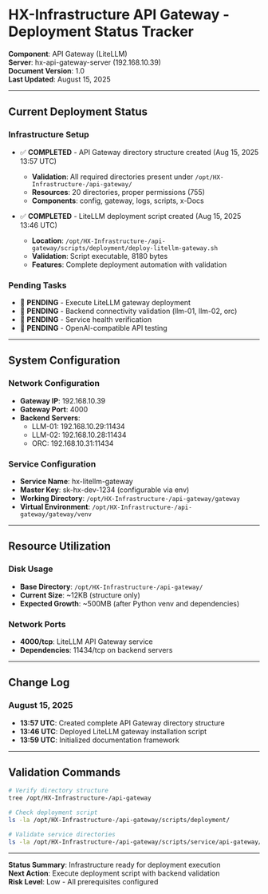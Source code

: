 # HX-Infrastructure API Gateway - Deployment Status Tracker

**Component**: API Gateway (LiteLLM)  
**Server**: hx-api-gateway-server (192.168.10.39)  
**Document Version**: 1.0  
**Last Updated**: August 15, 2025  

---

## Current Deployment Status

### Infrastructure Setup
- ✅ **COMPLETED** - API Gateway directory structure created (Aug 15, 2025 13:57 UTC)
  - **Validation**: All required directories present under `/opt/HX-Infrastructure-/api-gateway/`
  - **Resources**: 20 directories, proper permissions (755)
  - **Components**: config, gateway, logs, scripts, x-Docs
  
- ✅ **COMPLETED** - LiteLLM deployment script created (Aug 15, 2025 13:46 UTC)
  - **Location**: `/opt/HX-Infrastructure-/api-gateway/scripts/deployment/deploy-litellm-gateway.sh`
  - **Validation**: Script executable, 8180 bytes
  - **Features**: Complete deployment automation with validation

### Pending Tasks
- 🔄 **PENDING** - Execute LiteLLM gateway deployment
- 🔄 **PENDING** - Backend connectivity validation (llm-01, llm-02, orc)
- 🔄 **PENDING** - Service health verification
- 🔄 **PENDING** - OpenAI-compatible API testing

---

## System Configuration

### Network Configuration
- **Gateway IP**: 192.168.10.39
- **Gateway Port**: 4000
- **Backend Servers**:
  - LLM-01: 192.168.10.29:11434
  - LLM-02: 192.168.10.28:11434
  - ORC: 192.168.10.31:11434

### Service Configuration
- **Service Name**: hx-litellm-gateway
- **Master Key**: sk-hx-dev-1234 (configurable via env)
- **Working Directory**: `/opt/HX-Infrastructure-/api-gateway/gateway`
- **Virtual Environment**: `/opt/HX-Infrastructure-/api-gateway/gateway/venv`

---

## Resource Utilization

### Disk Usage
- **Base Directory**: `/opt/HX-Infrastructure-/api-gateway/`
- **Current Size**: ~12KB (structure only)
- **Expected Growth**: ~500MB (after Python venv and dependencies)

### Network Ports
- **4000/tcp**: LiteLLM API Gateway service
- **Dependencies**: 11434/tcp on backend servers

---

## Change Log

### August 15, 2025
- **13:57 UTC**: Created complete API Gateway directory structure
- **13:46 UTC**: Deployed LiteLLM gateway installation script
- **13:59 UTC**: Initialized documentation framework

---

## Validation Commands

```bash
# Verify directory structure
tree /opt/HX-Infrastructure-/api-gateway

# Check deployment script
ls -la /opt/HX-Infrastructure-/api-gateway/scripts/deployment/

# Validate service directories
ls -la /opt/HX-Infrastructure-/api-gateway/scripts/service/api-gateway/
```

---

**Status Summary**: Infrastructure ready for deployment execution  
**Next Action**: Execute deployment script with backend validation  
**Risk Level**: Low - All prerequisites configured
